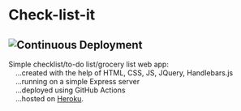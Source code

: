 # Check-list-it

![Continuous Deployment](https://github.com/lzukanovic/Checklist/workflows/Continuous%20Deployment/badge.svg)
---

Simple checklist/to-do list/grocery list web app:\
  &ensp;&ensp;...created with the help of HTML, CSS, JS, JQuery, Handlebars.js\
  &ensp;&ensp;...running on a simple Express server\
  &ensp;&ensp;...deployed using GitHub Actions\
  &ensp;&ensp;...hosted on [Heroku](https://checklistit.herokuapp.com/).
